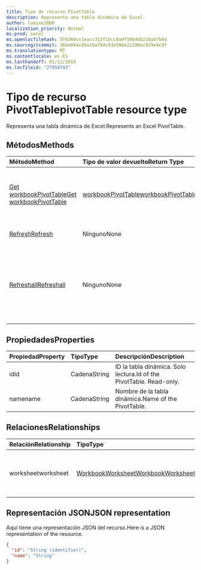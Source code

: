```yaml
---
title: Tipo de recurso PivotTable
description: Representa una tabla dinámica de Excel.
author: lumine2008
localization_priority: Normal
ms.prod: excel
ms.openlocfilehash: 5f6360ce1eacc313f1bcc8a9f59b44b216a87b84
ms.sourcegitcommit: 36be044c89a19af84c93e586e22200ec919e4c9f
ms.translationtype: MT
ms.contentlocale: es-ES
ms.lasthandoff: 01/12/2019
ms.locfileid: "27958743"
---
```

# <a name="pivottable-resource-type"></a><span data-ttu-id="b134b-103">Tipo de recurso PivotTable</span><span class="sxs-lookup"><span data-stu-id="b134b-103">pivotTable resource type</span></span>

<span data-ttu-id="b134b-104">Representa una tabla dinámica de Excel.</span><span class="sxs-lookup"><span data-stu-id="b134b-104">Represents an Excel PivotTable.</span></span>

## <a name="methods"></a><span data-ttu-id="b134b-105">Métodos</span><span class="sxs-lookup"><span data-stu-id="b134b-105">Methods</span></span>

| <span data-ttu-id="b134b-106">Método</span><span class="sxs-lookup"><span data-stu-id="b134b-106">Method</span></span>           | <span data-ttu-id="b134b-107">Tipo de valor devuelto</span><span class="sxs-lookup"><span data-stu-id="b134b-107">Return Type</span></span>    |<span data-ttu-id="b134b-108">Descripción</span><span class="sxs-lookup"><span data-stu-id="b134b-108">Description</span></span>|
|:---------------|:--------|:----------|
|[<span data-ttu-id="b134b-109">Get workbookPivotTable</span><span class="sxs-lookup"><span data-stu-id="b134b-109">Get workbookPivotTable</span></span>](../api/workbookpivottable-get.md) | [<span data-ttu-id="b134b-110">workbookPivotTable</span><span class="sxs-lookup"><span data-stu-id="b134b-110">workbookPivotTable</span></span>](workbookpivottable.md) |<span data-ttu-id="b134b-111">Lee las propiedades y relaciones del objeto workbookPivotTable.</span><span class="sxs-lookup"><span data-stu-id="b134b-111">Read properties and relationships of workbookPivotTable object.</span></span>|
|[<span data-ttu-id="b134b-112">Refresh</span><span class="sxs-lookup"><span data-stu-id="b134b-112">Refresh</span></span>](../api/workbookpivottable-refresh.md)|<span data-ttu-id="b134b-113">Ninguno</span><span class="sxs-lookup"><span data-stu-id="b134b-113">None</span></span>|<span data-ttu-id="b134b-114">Actualiza la tabla dinámica.</span><span class="sxs-lookup"><span data-stu-id="b134b-114">Refreshes the PivotTable.</span></span> |
|[<span data-ttu-id="b134b-115">Refreshall</span><span class="sxs-lookup"><span data-stu-id="b134b-115">Refreshall</span></span>](../api/workbookpivottable-refreshall.md)|<span data-ttu-id="b134b-116">Ninguno</span><span class="sxs-lookup"><span data-stu-id="b134b-116">None</span></span>|<span data-ttu-id="b134b-p101">Actualizar todas las tablas de una hoja de cálculo. Tenga en cuenta que esta acción sólo está disponible en la colección de tabla dinámica.</span><span class="sxs-lookup"><span data-stu-id="b134b-p101">Refresh all tables within given worksheet. Note that this action is available only on the pivot table collection.</span></span>|

## <a name="properties"></a><span data-ttu-id="b134b-119">Propiedades</span><span class="sxs-lookup"><span data-stu-id="b134b-119">Properties</span></span>
| <span data-ttu-id="b134b-120">Propiedad</span><span class="sxs-lookup"><span data-stu-id="b134b-120">Property</span></span>     | <span data-ttu-id="b134b-121">Tipo</span><span class="sxs-lookup"><span data-stu-id="b134b-121">Type</span></span>   |<span data-ttu-id="b134b-122">Descripción</span><span class="sxs-lookup"><span data-stu-id="b134b-122">Description</span></span>|
|:---------------|:--------|:----------|
|<span data-ttu-id="b134b-123">id</span><span class="sxs-lookup"><span data-stu-id="b134b-123">id</span></span>|<span data-ttu-id="b134b-124">Cadena</span><span class="sxs-lookup"><span data-stu-id="b134b-124">String</span></span>| <span data-ttu-id="b134b-p102">ID la tabla dinámica.   Solo lectura.</span><span class="sxs-lookup"><span data-stu-id="b134b-p102">Id of the PivotTable.   Read-only.</span></span>|
|<span data-ttu-id="b134b-127">name</span><span class="sxs-lookup"><span data-stu-id="b134b-127">name</span></span>|<span data-ttu-id="b134b-128">Cadena</span><span class="sxs-lookup"><span data-stu-id="b134b-128">String</span></span>|<span data-ttu-id="b134b-129">Nombre de la tabla dinámica.</span><span class="sxs-lookup"><span data-stu-id="b134b-129">Name of the PivotTable.</span></span>    |

## <a name="relationships"></a><span data-ttu-id="b134b-130">Relaciones</span><span class="sxs-lookup"><span data-stu-id="b134b-130">Relationships</span></span>
| <span data-ttu-id="b134b-131">Relación</span><span class="sxs-lookup"><span data-stu-id="b134b-131">Relationship</span></span> | <span data-ttu-id="b134b-132">Tipo</span><span class="sxs-lookup"><span data-stu-id="b134b-132">Type</span></span>   |<span data-ttu-id="b134b-133">Descripción</span><span class="sxs-lookup"><span data-stu-id="b134b-133">Description</span></span>|
|:---------------|:--------|:----------|
|<span data-ttu-id="b134b-134">worksheet</span><span class="sxs-lookup"><span data-stu-id="b134b-134">worksheet</span></span>|[<span data-ttu-id="b134b-135">WorkbookWorksheet</span><span class="sxs-lookup"><span data-stu-id="b134b-135">WorkbookWorksheet</span></span>](worksheet.md)| <span data-ttu-id="b134b-p103">La hoja de cálculo que contiene la tabla dinámica actual. Solo lectura.</span><span class="sxs-lookup"><span data-stu-id="b134b-p103">The worksheet containing the current PivotTable. Read-only.</span></span>   |

## <a name="json-representation"></a><span data-ttu-id="b134b-138">Representación JSON</span><span class="sxs-lookup"><span data-stu-id="b134b-138">JSON representation</span></span>
<span data-ttu-id="b134b-139">Aquí tiene una representación JSON del recurso.</span><span class="sxs-lookup"><span data-stu-id="b134b-139">Here is a JSON representation of the resource.</span></span>

<!-- {
  "blockType": "resource",
  "baseType": "microsoft.graph.entity",
  "optionalProperties": [

  ],
  "@odata.type": "microsoft.graph.workbookPivotTable"
}-->

```json
{
  "id": "String (identifier)",
  "name": "String"
}

```
